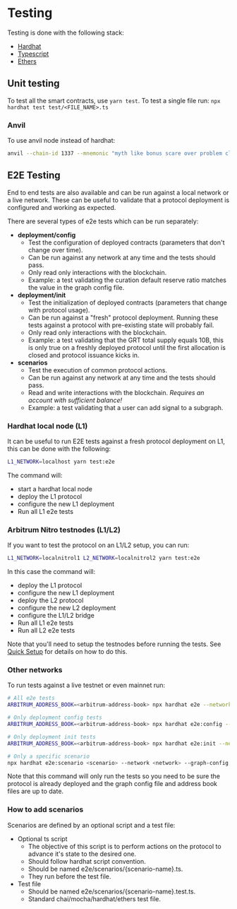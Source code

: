 # Testing

Testing is done with the following stack:

- [Hardhat](https://hardhat.org/)
- [Typescript](https://www.typescriptlang.org/)
- [Ethers](https://docs.ethers.io/v5/)

## Unit testing

To test all the smart contracts, use `yarn test`.
To test a single file run: `npx hardhat test test/<FILE_NAME>.ts`

### Anvil

To use anvil node instead of hardhat:

```bash
anvil --chain-id 1337 --mnemonic "myth like bonus scare over problem client lizard pioneer submit female collect" --accounts 20 --prune-history --transaction-block-keeper 64
```

## E2E Testing

End to end tests are also available and can be run against a local network or a live network. These can be useful to validate that a protocol deployment is configured and working as expected. 

There are several types of e2e tests which can be run separately:
- **deployment/config**
  - Test the configuration of deployed contracts (parameters that don't change over time).
  - Can be run against any network at any time and the tests should pass.
  - Only read only interactions with the blockchain.
  - Example: a test validating the curation default reserve ratio matches the value in the graph config file.
- **deployment/init** 
  - Test the initialization of deployed contracts (parameters that change with protocol usage).
  - Can be run against a "fresh" protocol deployment. Running these tests against a protocol with pre-existing state will probably fail.
  - Only read only interactions with the blockchain.
  - Example: a test validating that the GRT total supply equals 10B, this is only true on a freshly deployed protocol until the first allocation is closed and protocol issuance kicks in.
- **scenarios**
  - Test the execution of common protocol actions.
  - Can be run against any network at any time and the tests should pass.
  - Read and write interactions with the blockchain. _Requires an account with sufficient balance!_
  - Example: a test validating that a user can add signal to a subgraph.

### Hardhat local node (L1)

It can be useful to run E2E tests against a fresh protocol deployment on L1, this can be done with the following:

```bash
L1_NETWORK=localhost yarn test:e2e
```

The command will:
- start a hardhat local node
- deploy the L1 protocol
- configure the new L1 deployment
- Run all L1 e2e tests

### Arbitrum Nitro testnodes (L1/L2)

If you want to test the protocol on an L1/L2 setup, you can run:

```bash
L1_NETWORK=localnitrol1 L2_NETWORK=localnitrol2 yarn test:e2e
```

In this case the command will:
- deploy the L1 protocol
- configure the new L1 deployment
- deploy the L2 protocol
- configure the new L2 deployment
- configure the L1/L2 bridge
- Run all L1 e2e tests
- Run all L2 e2e tests

Note that you'll need to setup the testnodes before running the tests. See [Quick Setup](https://github.com/edgeandnode/nitro#quick-setup) for details on how to do this.

### Other networks

To run tests against a live testnet or even mainnet run:

```bash
# All e2e tests
ARBITRUM_ADDRESS_BOOK=<arbitrum-address-book> npx hardhat e2e --network <network> --l1-graph-config config/graph.<l1-network>.yml --l2-graph-config config/graph.<l2-network>.yml

# Only deployment config tests
ARBITRUM_ADDRESS_BOOK=<arbitrum-address-book> npx hardhat e2e:config --network <network> --l1-graph-config config/graph.<l1-network>.yml --l2-graph-config config/graph.<l2-network>.yml

# Only deployment init tests
ARBITRUM_ADDRESS_BOOK=<arbitrum-address-book> npx hardhat e2e:init --network <network> --l1-graph-config config/graph.<l1-network>.yml --l2-graph-config config/graph.<l2-network>.yml

# Only a specific scenario
npx hardhat e2e:scenario <scenario> --network <network> --graph-config config/graph.<network>.yml
```

Note that this command will only run the tests so you need to be sure the protocol is already deployed and the graph config file and address book files are up to date.

### How to add scenarios

Scenarios are defined by an optional script and a test file:

- Optional ts script
   - The objective of this script is to perform actions on the protocol to advance it's state to the desired one.
   - Should follow hardhat script convention.
   - Should be named e2e/scenarios/{scenario-name}.ts.
   - They run before the test file.
- Test file
   - Should be named e2e/scenarios/{scenario-name}.test.ts.
   - Standard chai/mocha/hardhat/ethers test file.